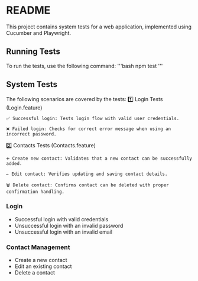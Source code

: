 # README

This project contains system tests for a web application, implemented using Cucumber and Playwright.


## Running Tests

To run the tests, use the following command:
'''bash
npm test
'''

## System Tests

The following scenarios are covered by the tests:
1️⃣ Login Tests (Login.feature)

    ✅ Successful login: Tests login flow with valid user credentials.

    ❌ Failed login: Checks for correct error message when using an incorrect password.

2️⃣ Contacts Tests (Contacts.feature)

    ➕ Create new contact: Validates that a new contact can be successfully added.

    ✏️ Edit contact: Verifies updating and saving contact details.

    🗑️ Delete contact: Confirms contact can be deleted with proper confirmation handling.

### Login
- Successful login with valid credentials
- Unsuccessful login with an invalid password
- Unsuccessful login with an invalid email

### Contact Management
- Create a new contact
- Edit an existing contact
- Delete a contact
